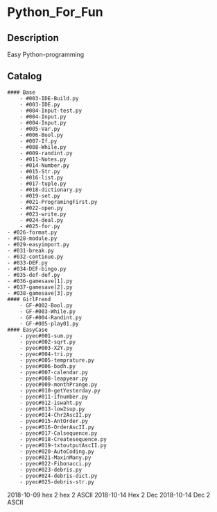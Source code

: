 # Python_For_Fun

## Description
Easy Python-programming

## Catalog
    #### Base
        - #003-IDE-Build.py
        - #003-IDE.py
        - #004-Input-test.py
        - #004-Input.py
        - #004-Input.py
        - #005-Var.py
        - #006-Bool.py
        - #007-If.py
        - #008-While.py
        - #009-randint.py
        - #011-Notes.py
        - #014-Number.py
        - #015-Str.py
        - #016-list.py
        - #017-tuple.py
        - #018-dictionary.py
        - #019-set.py
        - #021-ProgramingFirst.py
        - #022-open.py
        - #023-write.py
        - #024-deal.py
        - #025-for.py
    - #026-format.py
    - #028-module.py
    - #029-easyimport.py
    - #031-break.py
    - #032-continue.py
    - #033-DEF.py
    - #034-DEF-bingo.py
    - #035-def-def.py
    - #036-gamesave[1].py
    - #037-gamesave[2].py
    - #038-gamesave[3].py
    #### GirlFrend
        - GF-#002-Bool.py
        - GF-#003-While.py
        - GF-#004-Randint.py
        - GF-#005-play01.py
    #### EasyCase
        - pyec#001-sum.py
        - pyec#002-sqrt.py
        - pyec#003-X2Y.py
        - pyec#004-tri.py
        - pyec#005-temprature.py
        - pyec#006-bodh.py
        - pyec#007-calendar.py
        - pyec#008-leapyear.py
        - pyec#009-monthPrange.py
        - pyec#010-getYesterday.py
        - pyec#011-ifnumber.py
        - pyec#012-iswaht.py
        - pyec#013-low2sup.py
        - pyec#014-Chr2AscII.py
        - pyec#015-AntOrder.py
        - pyec#016-OrderAscII.py
        - pyec#017-Calsequence.py
        - pyec#018-Createsequence.py
        - pyec#019-txtoutputAscII.py
        - pyec#020-AutoCoding.py
        - pyec#021-MaxinMany.py
        - pyec#022-Fibonacci.py
        - pyec#023-debris.py
        - pyec#024-debris-dict.py
        - pyec#025-debris-str.py

2018-10-09 hex 2 hex 2 ASCII
2018-10-14 Hex 2 Dec
2018-10-14 Dec 2 ASCII
